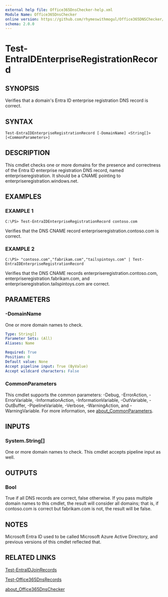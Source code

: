 ```yaml
---
external help file: Office365DnsChecker-help.xml
Module Name: Office365DnsChecker
online version: https://github.com/rhymeswithmogul/Office365DNSChecker/blob/main/man/en-US/Test-EntraIDEnterpriseRegistrationRecord.md
schema: 2.0.0
---
```


# Test-EntraIDEnterpriseRegistrationRecord

## SYNOPSIS
Verifies that a domain's Entra ID enterprise registration DNS record is correct.

## SYNTAX

```
Test-EntraIDEnterpriseRegistrationRecord [-DomainName] <String[]> [<CommonParameters>]
```

## DESCRIPTION
This cmdlet checks one or more domains for the presence and correctness of the Entra ID enterprise registration DNS record, named enterpriseregistration. It should be a CNAME pointing to enterpriseregistration.windows.net.

## EXAMPLES

### EXAMPLE 1
```
C:\PS> Test-EntraIDEnterpriseRegistrationRecord contoso.com
```

Verifies that the DNS CNAME record enterpriseregistration.contoso.com is correct.

### EXAMPLE 2
```
C:\PS> "contoso.com","fabrikam.com","tailspintoys.com" | Test-EntraIDEnterpriseRegistrationRecord
```

Verifies that the DNS CNAME records enterpriseregistration.contoso.com, enterpriseregistration.fabrikam.com, and enterpriseregistration.tailspintoys.com are correct.

## PARAMETERS

### -DomainName
One or more domain names to check.

```yaml
Type: String[]
Parameter Sets: (All)
Aliases: Name

Required: True
Position: 0
Default value: None
Accept pipeline input: True (ByValue)
Accept wildcard characters: False
```

### CommonParameters
This cmdlet supports the common parameters: -Debug, -ErrorAction, -ErrorVariable, -InformationAction, -InformationVariable, -OutVariable, -OutBuffer, -PipelineVariable, -Verbose, -WarningAction, and -WarningVariable. For more information, see [about_CommonParameters](http://go.microsoft.com/fwlink/?LinkID=113216).

## INPUTS

### System.String[]
One or more domain names to check.  This cmdlet accepts pipeline input as well.

## OUTPUTS

### Bool
True if all DNS records are correct, false otherwise.  If you pass multiple domain names to this cmdlet, the result will consider all domains;  that is, if contoso.com is correct but fabrikam.com is not, the result will be false.

## NOTES
Microsoft Entra ID used to be called Microsoft Azure Active Directory, and previous versions of this cmdlet reflected that.

## RELATED LINKS

[Test-EntraIDJoinRecords]()

[Test-Office365DnsRecords]()

[about_Office365DnsChecker]()


